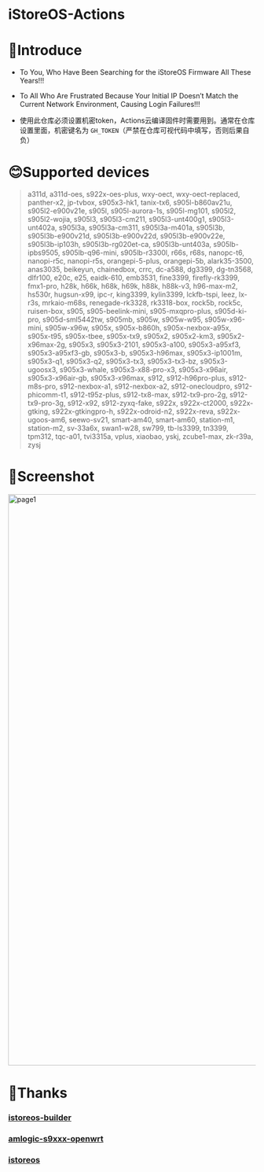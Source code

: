 # iStoreOS-Actions

# 🤔Introduce
- To You, Who Have Been Searching for the iStoreOS Firmware All These Years!!!

- To All Who Are Frustrated Because Your Initial IP Doesn’t Match the Current Network Environment, Causing Login Failures!!!

- 使用此仓库必须设置机密token，Actions云编译固件时需要用到。通常在仓库设置里面，机密键名为 `GH_TOKEN`（严禁在仓库可视代码中填写，否则后果自负）

# 😊Supported devices
> a311d, a311d-oes, s922x-oes-plus, wxy-oect, wxy-oect-replaced, panther-x2, jp-tvbox, s905x3-hk1, tanix-tx6, s905l-b860av21u, s905l2-e900v21e, s905l, s905l-aurora-1s, s905l-mg101, s905l2, s905l2-wojia, s905l3, s905l3-cm211, s905l3-unt400g1, s905l3-unt402a, s905l3a, s905l3a-cm311, s905l3a-m401a, s905l3b, s905l3b-e900v21d, s905l3b-e900v22d, s905l3b-e900v22e, s905l3b-ip103h, s905l3b-rg020et-ca, s905l3b-unt403a, s905lb-ipbs9505, s905lb-q96-mini, s905lb-r3300l, r66s, r68s, nanopc-t6, nanopi-r5c, nanopi-r5s, orangepi-5-plus, orangepi-5b, alark35-3500, anas3035, beikeyun, chainedbox, crrc, dc-a588, dg3399, dg-tn3568, dlfr100, e20c, e25, eaidk-610, emb3531, fine3399, firefly-rk3399, fmx1-pro, h28k, h66k, h68k, h69k, h88k, h88k-v3, h96-max-m2, hs530r, hugsun-x99, ipc-r, king3399, kylin3399, lckfb-tspi, leez, lx-r3s, mrkaio-m68s, renegade-rk3328, rk3318-box, rock5b, rock5c, ruisen-box, s905, s905-beelink-mini, s905-mxqpro-plus, s905d-ki-pro, s905d-sml5442tw, s905mb, s905w, s905w-w95, s905w-x96-mini, s905w-x96w, s905x, s905x-b860h, s905x-nexbox-a95x, s905x-t95, s905x-tbee, s905x-tx9, s905x2, s905x2-km3, s905x2-x96max-2g, s905x3, s905x3-2101, s905x3-a100, s905x3-a95xf3, s905x3-a95xf3-gb, s905x3-b, s905x3-h96max, s905x3-ip1001m, s905x3-q1, s905x3-q2, s905x3-tx3, s905x3-tx3-bz, s905x3-ugoosx3, s905x3-whale, s905x3-x88-pro-x3, s905x3-x96air, s905x3-x96air-gb, s905x3-x96max, s912, s912-h96pro-plus, s912-m8s-pro, s912-nexbox-a1, s912-nexbox-a2, s912-onecloudpro, s912-phicomm-t1, s912-t95z-plus, s912-tx8-max, s912-tx9-pro-2g, s912-tx9-pro-3g, s912-x92, s912-zyxq-fake, s922x, s922x-ct2000, s922x-gtking, s922x-gtkingpro-h, s922x-odroid-n2, s922x-reva, s922x-ugoos-am6, seewo-sv21, smart-am40, smart-am60, station-m1, station-m2, sv-33a6x, swan1-w28, sw799, tb-ls3399, tn3399, tpm312, tqc-a01, tvi3315a, vplus, xiaobao, yskj, zcube1-max, zk-r39a, zysj

# 🤗Screenshot
<img width="1418" height="1162" alt="page1" src="https://github.com/user-attachments/assets/cd9b40cc-ae3c-43c4-b327-de03647a9fbe" />


# 🌟Thanks
### [istoreos-builder](https://github.com/wukongdaily/istoreos-builder)
### [amlogic-s9xxx-openwrt](https://github.com/ophub/amlogic-s9xxx-openwrt)
### [istoreos](https://github.com/istoreos/istoreos)
